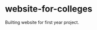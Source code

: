 # website-for-colleges
Builting website for first year project.
<br>
<!DOCTYPE html>
<html lang="en">
<head>
    <meta charset="UTF-8">
    <meta name="viewport" content="width=device-width, initial-scale=1.0">
    <style>div#lab102{
        z-index:1;
    position:absolute;
    top:15px;
    left: 5px;
    width: 150px;
    height: 120px;
    background-color: rgba(0, 0, 0, 0.095);
    border: 1px solid black;
    padding: 5px;
    margin: 10px;
    text-align: center;
    display: flex;
    align-items: center;
    justify-content: center;
    text-wrap: balance;
     font-size: large;
     border-radius: 5px;
    }  
    div#lab101{
    z-index:1;
    position:absolute;
    top:146px;
    left: 5px;
    width: 150px;
    height: 120px;
    background-color: rgba(0, 0, 0, 0.095);
    border: 1px solid black;
    padding: 5px;
    margin: 10px;
    text-align: center;
    display: flex;
    align-items: center;
    justify-content: center;
    text-wrap: balance;
     font-size: large;
     border-radius: 5px;
    }
    div#stairs{
     z-index:1;
    position:absolute;
    top:277px;
    left: 5px;
    width: 100px;
    height: 75px;
    background-color: rgba(0, 0, 0, 0.497);
    border: 1px solid black;
    padding: 5px;
    margin: 10px;
    text-align: center;
    display: flex;
    align-items: center;
    justify-content: center;
    text-wrap: balance;
     font-size: large;
     border-radius: 5px;
    }
    div#store{
        z-index:1;
    position:absolute;
    top:363px;
    left: 5px;
    width: 150px;
    height: 75px;
    background-color: rgba(0, 0, 0, 0.095);
    border: 1px solid black;
    padding: 5px;
    margin: 10px;
    text-align: center;
    display: flex;
    align-items: center;
    justify-content: center;
    text-wrap: balance;
     font-size: large;
     border-radius: 5px;
    }
    div#exam{
        z-index:1;
    position:absolute;
    top:449px;
    left: 5px;
    width: 300px;
    height: 200px;
    background-color: rgba(0, 0, 0, 0.095);
    border: 1px solid black;
    padding: 5px;
    margin: 10px;
    text-align: center;
    display: flex;
    align-items: center;
    justify-content: center;
    text-wrap: balance;
     font-size: large;
     border-radius: 5px;
    }
    div#pg{
        z-index:1;
    position:absolute;
    top:449px;
    left: 316px;
    width: 75px;
    height: 200px;
    background-color: rgba(0, 0, 0, 0.095);
    border: 1px solid black;
    padding: 5px;
    margin: 10px;
    text-align: center;
    display: flex;
    align-items: center;
    justify-content: center;
    text-wrap: balance;
     font-size: large;
     border-radius: 5px;
     writing-mode: vertical-lr;
    }
    div#stairs1{
        z-index:1;
    position:absolute;
    top:524px;
    left: 402px;
    width: 80px;
    height: 125px;
    background-color: rgba(0, 0, 0, 0.497);
    border: 1px solid black;
    padding: 5px;
    margin: 10px;
    text-align: center;
    display: flex;
    align-items: center;
    justify-content: center;
    text-wrap: balance;
     font-size: large;
     border-radius: 5px; 
    }
    div#admin{
        z-index:1;
    position:absolute;
    top:449px;
    left: 493px;
    width: 340px;
    height: 200px;
    background-color: rgba(0, 0, 0, 0.095);
    border: 1px solid black;
    padding: 5px;
    margin: 10px;
    text-align: center;
    display: flex;
    align-items: center;
    justify-content: center;
    text-wrap: balance;
     font-size: large;
     border-radius: 5px; 
    }
    
    div#estate{
        z-index:1;
    position:absolute;
    top:449px;
    left: 844px;
    width: 70px;
    height: 200px;
    background-color: rgba(0, 0, 0, 0.095);
    border: 1px solid black;
    padding: 5px;
    margin: 10px;
    text-align: center;
    display: flex;
    align-items: center;
    justify-content: center;
    text-wrap: balance;
     font-size: large;
     border-radius: 5px; 
     writing-mode: vertical-lr;
    }
    
    div#cr12{
        z-index:1;
    position:absolute;
    top:449px;
    left: 925px;
    width: 200px;
    height: 200px;
    background-color: rgba(0, 0, 0, 0.095);
    border: 1px solid black;
    padding: 5px;
    margin: 10px;
    text-align: center;
    display: flex;
    align-items: center;
    justify-content: center;
    text-wrap: balance;
     font-size: large;
     border-radius: 5px; 
    
    }
    
    div#cr13{
        z-index:1;
    position:absolute;
    top:229px;
    left: 925px;
    width: 200px;
    height: 170px;
    background-color: rgba(0, 0, 0, 0.095);
    border: 1px solid black;
    padding: 5px;
    margin: 10px;
    text-align: center;
    display: flex;
    align-items: center;
    justify-content: center;
    text-wrap: balance;
     font-size: large;
     border-radius: 5px; 
    }
    
    div#computer{
        z-index:1;
    position:absolute;
    top:15px;
    left: 925px;
    width: 200px;
    height: 203px;
    background-color: rgba(0, 0, 0, 0.095);
    border: 1px solid black;
    padding: 5px;
    margin: 10px;
    text-align: center;
    display: flex;
    align-items: center;
    justify-content: center;
    text-wrap: balance;
     font-size: large;
     border-radius: 5px; 
    }
    
    div#toilet{
        z-index:1;
    position:absolute;
    top:15px;
    left: 844px;
    width: 70px;
    height: 100px;
    background-color: rgba(0, 0, 0, 0.095);
    border: 1px solid black;
    padding: 5px;
    margin: 10px;
    text-align: center;
    display: flex;
    align-items: center;
    justify-content: center;
    text-wrap: balance;
     font-size: large;
     border-radius: 5px;
    }
    
    div#store1{
        z-index:1;
    position:absolute;
    top:126px;
    left: 804px;
    width: 110px;
    height: 70px;
    background-color: rgba(0, 0, 0, 0.095);
    border: 1px solid black;
    padding: 5px;
    margin: 10px;
    text-align: center;
    display: flex;
    align-items: center;
    justify-content: center;
    text-wrap: balance;
     font-size: large;
     border-radius: 5px;
    }
    
    div#stairs2{
        z-index:1;
    position:absolute;
    top:15px;
    left: 723px;
    width: 110px;
    height: 70px;
    background-color: rgba(0, 0, 0, 0.497);
    border: 1px solid black;
    padding: 5px;
    margin: 10px;
    text-align: center;
    display: flex;
    align-items: center;
    justify-content: center;
    text-wrap: balance;
     font-size: large;
     border-radius: 5px;
    }
    
    div#central{
        z-index:1;
    position:absolute;
    top:15px;
    left: 447px;
    width: 265px;
    height: 200px;
    background-color: rgba(0, 0, 0, 0.095);
    border: 1px solid black;
    padding: 5px;
    margin: 10px;
    text-align: center;
    display: flex;
    align-items: center;
    justify-content: center;
    text-wrap: balance;
     font-size: large;
     border-radius: 5px;
    }
    
    div#cr11{
        z-index:1;
    position:absolute;
    top:15px;
    left: 204px;
    width: 190px;
    height: 130px;
    background-color: rgba(0, 0, 0, 0.095);
    border: 1px solid black;
    padding: 5px;
    margin: 10px;
    text-align: center;
    display: flex;
    align-items: center;
    justify-content: center;
    text-wrap: balance;
     font-size: large;
     border-radius: 5px;
    }
    
    div#girls{
        z-index:1;
    position:absolute;
    top:156px;
    left: 204px;
    width: 190px;
    height: 130px;
    background-color: rgba(0, 0, 0, 0.095);
    border: 1px solid black;
    padding: 5px;
    margin: 10px;
    text-align: center;
    display: flex;
    align-items: center;
    justify-content: center;
    text-wrap: balance;
     font-size: large;
     border-radius: 5px; 
    }
    
    div#toilet1{
        z-index:1;
    position:absolute;
    top:297px;
    left: 204px;
    width: 90px;
    height: 40px;
    background-color: rgba(0, 0, 0, 0.095);
    border: 1px solid black;
    padding: 5px;
    margin: 10px;
    text-align: center;
    display: flex;
    align-items: center;
    justify-content: center;
    text-wrap: balance;
     font-size: large;
     border-radius: 5px; 
    }
    
    div#toilet2{
        z-index:1;
    position:absolute;
    top:347px;
    left: 303px;
    width: 91px;
    height: 50px;
    background-color: rgba(0, 0, 0, 0.095);
    border: 1px solid black;
    padding: 5px;
    margin: 10px;
    text-align: center;
    display: flex;
    align-items: center;
    justify-content: center;
    text-wrap: balance;
     font-size: large;
     border-radius: 5px; 
    }
    
    div#vice{
        z-index:1;
    position:absolute;
    top:292px;
    left: 405px;
    width: 60px;
    height: 105px;
    background-color: rgba(0, 0, 0, 0.095);
    border: 1px solid black;
    padding: 5px;
    margin: 10px;
    text-align: center;
    display: flex;
    align-items: center;
    justify-content: center;
    text-wrap: balance;
     font-size: small;
     border-radius: 5px; 
    }
    
    div#placement{
        z-index:1;
    position:absolute;
    top:292px;
    left: 476px;
    width: 60px;
    height: 105px;
    background-color: rgba(0, 0, 0, 0.095);
    border: 1px solid black;
    padding: 5px;
    margin: 10px;
    text-align: center;
    display: flex;
    align-items: center;
    justify-content: center;
    text-wrap: balance;
     font-size: x-small;
     border-radius: 5px; 
    }
    
    div#principle{
        z-index:1;
    position:absolute;
    top:292px;
    left: 547px;
    width: 150px;
    height: 105px;
    background-color: rgba(0, 0, 0, 0.095);
    border: 1px solid black;
    padding: 5px;
    margin: 10px;
    text-align: center;
    display: flex;
    align-items: center;
    justify-content: center;
    text-wrap: balance;
     font-size: large;
     border-radius: 5px; 
    }
    
    div#board{
        z-index:1;
    position:absolute;
    top:292px;
    left: 708px;
    width: 150px;
    height: 105px;
    background-color: rgba(0, 0, 0, 0.095);
    border: 1px solid black;
    padding: 5px;
    margin: 10px;
    text-align: center;
    display: flex;
    align-items: center;
    justify-content: center;
    text-wrap: balance;
     font-size: large;
     border-radius: 5px;   
    }
    
    div#computer:hover,div#lab102:hover,div#lab101:hover{
    background-color: rgba(208, 255, 0, 0.237);
    text-shadow:  6px 7px 3px rgba(0, 0, 0, 0.441);
    
    
    }
    
    div#cr11:hover,div#cr12:hover,div#cr13:hover{
    background-color: rgba(73,230,73,0.489);
    text-shadow:  6px 7px 3px rgba(0, 0, 0, 0.485);
    }
    
    div#toilet:hover,div#toilet1:hover,div#toilet2:hover{
    background-color: rgba(120, 185, 242, 0.47);
    text-shadow:  6px 7px 3px rgba(0, 0, 0, 0.485);
    }
    
    div#exam:hover,div#central:hover{
    background-color: rgba(206, 89, 89, 0.486);
    text-shadow:  6px 7px 3px rgba(0, 0, 0, 0.485);
    }
    
    div#pg:hover{
    background-color: blueviolet;
    text-shadow:  6px 7px 3px rgba(0, 0, 0, 0.485);
    
    }
    
    
    div#first{
    z-index:1;
    position:absolute;
    top:745px;
    left: 200px;
    width: 5px;
    height: 5px;
    
    background-color: white;
    border: 1px solid black;
    padding: 5px;
    margin: 10px;
    
    text-align: center;
    display: flex;
    align-items: center;
    justify-content: center;
    text-wrap: balance;
     font-size: large;
     text-decoration: none;
     color: black;
    
    }
    
    div#second{
    z-index:1;
    position:absolute;
    top:745px;
    left: 215px;
    width: 5px;
    height: 5px;
    
    background-color: white;
    border: 1px solid black;
    padding: 5px;
    margin: 10px;
    
    text-align: center;
    display: flex;
    align-items: center;
    justify-content: center;
    text-wrap: balance;
     font-size: large;
     text-decoration: none;
     color: black;
    }
    
    div#third{
    z-index:1;
    position:absolute;
    top:745px;
    left: 230px;
    width: 5px;
    height: 5px;
    
    background-color: white;
    border: 1px solid black;
    padding: 5px;
    margin: 10px;
    
    text-align: center;
    display: flex;
    align-items: center;
    justify-content: center;
    text-wrap: balance;
     font-size: large;
     text-decoration: none;
     color: black;
    }
    
    div#fourth{
    z-index:1;
    position:absolute;
    top:745px;
    left: 245px;
    width: 5px;
    height: 5px;
    
    background-color: white;
    border: 1px solid black;
    padding: 5px;
    margin: 10px;
    
    text-align: center;
    display: flex;
    align-items: center;
    justify-content: center;
    text-wrap: balance;
     font-size: large;
     text-decoration: none;
     color: black;
    }
    
    div#fifth{
    z-index:1;
    position:absolute;
    top:745px;
    left: 260px;
    width: 5px;
    height: 5px;
    
    background-color: white;
    border: 1px solid black;
    padding: 5px;
    margin: 10px;
    
    text-align: center;
    display: flex;
    align-items: center;
    justify-content: center;
    text-wrap: balance;
     font-size: large;
     text-decoration: none;
     color: black;
    }
    
    div#sixth{
    z-index:1;
    position:absolute;
    top:745px;
    left: 275px;
    width: 5px;
    height: 5px;
    
    background-color: white;
    border: 1px solid black;
    padding: 5px;
    margin: 10px;
    
    text-align: center;
    display: flex;
    align-items: center;
    justify-content: center;
    text-wrap: balance;
     font-size: large;
     text-decoration: none;
     color: black;
    }
    
    div#seventh{
    z-index:1;
    position:absolute;
    top:745px;
    left: 290px;
    width: 5px;
    height: 5px;
    
    background-color: white;
    border: 1px solid black;
    padding: 5px;
    margin: 10px;
    
    text-align: center;
    display: flex;
    align-items: center;
    justify-content: center;
    text-wrap: balance;
     font-size: large;
     text-decoration: none;
     color: black;
    }
    
    div#heading{
    position: absolute;
    top: 690px;
    left: 15px;
    text-shadow:  6px 7px 3px rgba(0, 0, 0, 0.441);

    }
    </style>
    <title>1FLOOR</title>
</head>
<body>
       <div id="heading"><h1>1<sup>st</sup></sup>FLOOR</h1></div>
    <div id="lab102">CHEMISTRY LAB-102</div>
    <div id="lab101">MECHANICS LAB-101</div>
    <div id="stairs">STAIRS</div>
    <div id="store">STORE ROOM</div>
    <div id="exam">EXAM ROOM</div>
    <div id="pg">PG  CLASS ROOM</div>
    <div id="stairs1">STAIRS</div>
    <div id="admin">ADMINISTRATIVE OFFICE</div>
    <div id="estate">ESTATE MANAGER</div>
    <div id="cr12">CR-12</div>
    <div id="cr13">CR-13</div>
    <div id="computer">COMPUTER ORGANIZATION LAB-103</div>
    <div id="toilet">TOILET</div>
    <div id="store1">STORE ROOM</div>
    <div id="stairs2">STAIRS</div>
    <div id="central">CENTRAL COMPUTING FACILITY</div>
    <div id="cr11">CR-11</div>
    <div id="girls">GIRLS COMMON ROOM</div>
    <div id="toilet1">TOILET</div>
    <div id="toilet2">TOILET</div>
    <div id="vice">VICE PRINCIPLE CABIN</div>
    <div id="placement">PLACEMENT ROOM</div>
    <div id="principle">PRINCIPLE'S ROOM</div>
    <div id="board">BOARD ROOM</div>
    <div id=""></div>
    <div id=""></div>
    <div id=""></div>
    <a href="C:\Users\Om Gaikwad\OneDrive\Desktop\CLASS AT GLANCE\1FLOOR.html"><div id="first">1</div></a>
    <a href="C:\Users\Om Gaikwad\OneDrive\Desktop\CLASS AT GLANCE\2FLOOR.html"> <div id="second">2</div></a>
    <a href="C:\Users\Om Gaikwad\OneDrive\Desktop\CLASS AT GLANCE\3FLOOR.html"> <div id="third">3</div></a>
    <a href="C:\Users\Om Gaikwad\OneDrive\Desktop\CLASS AT GLANCE\4FLOOR.html"> <div id="fourth">4</div></a>
    <a href="C:\Users\Om Gaikwad\OneDrive\Desktop\CLASS AT GLANCE\5FLOOR.html"> <div id="fifth">5</div></a>
     <a href="C:\Users\Om Gaikwad\OneDrive\Desktop\CLASS AT GLANCE\6FLOOR.html"><div id="sixth">6</div></a>
    <a href="C:\Users\Om Gaikwad\OneDrive\Desktop\CLASS AT GLANCE\7FLOOR.html"> <div id="seventh">7</div></a>
    <p></p>
    <script>
        // Check if the URL has a hash fragment
        if (window.location.hash) {
            // Get the classroom ID from the hash fragment
            var selectedRoom = window.location.hash.substring(1);
    
            // Highlight the classroom element
            var roomElement = document.getElementById(selectedRoom);
            if (roomElement) {
                roomElement.style.backgroundColor = "rgba(73,230,73,0.489)"; // Change color to indicate presence
                roomElement.innerHTML = facultyname;  // Display faculty name in the room if needed
            }
        }
    </script>

    
</body>
</html>
